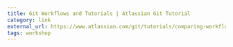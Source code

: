 ```yaml
---
title: Git Workflows and Tutorials | Atlassian Git Tutorial
category: link
external_url: https://www.atlassian.com/git/tutorials/comparing-workflows
tags: workshop
---
```

